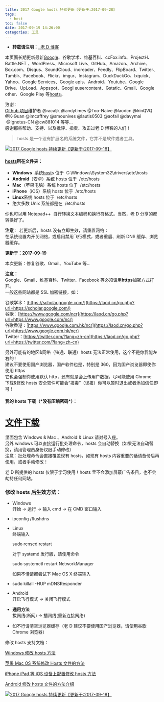 ```yaml
---
title: 2017 Google hosts 持续更新【更新于:2017-09-20】
tags:
  - host
toc: false
date: 2017-09-19 14:26:00
categories: 工具
---
```


- **转载请注明：**[  老 D 博客](https://laod.cn "本文固定链接 https://laod.cn/hosts/android-hosts.html")

本页面长期更新最新[Google](https://laod.cn/tag/google "浏览关于“Google”的文章")、谷歌学术、维基百科、ccFox.info、ProjectH、Battle.NET 、WordPress、Microsoft Live、GitHub、Amazon、Archive、Box.com、Disqus、SoundCloud、inoreader、Feedly、FlipBoard、Twitter、Tumblr、Facebook、Flickr、imgur、Instagram、DuckDuckGo、Ixquick、Yahoo、Google Services、Google apis、Android、Youtube、Google Drive、UpLoad、Appspot、Googl eusercontent、Gstatic、Gmail、Google other、Google Play 等[hosts](https://laod.cn/tag/hosts "浏览关于“hosts”的文章")。

致谢：  
[Github 项目](https://laod.cn/go.php?url=https://github.com/racaljk/hosts)维护者 @racaljk @andytimes @Too-Naive @laodcn @lrinQVQ @K-Guan @imcaffrey @smounives @lautis0503 @aofall @davymai  @Ignotus-CN @cw881014 等等…  
感谢那些帮助、支持、以及批评、指责、攻击过老 D 博客的人们！

> hosts 是一个没有扩展名的系统文件，它并不是软件或者工具。

[![2017 Google hosts 持续更新【更新于:2017-09-18】](http://www.jixiaokang.com/wp-content/uploads/2018/05/hosts-1.png)](http://www.jixiaokang.com/wp-content/uploads/2018/05/hosts-1.png)

#### [hosts](https://laod.cn/tag/hosts "浏览关于“hosts”的文章")所在文件夹：

- **Windows**  系统[host](https://laod.cn/tag/host "浏览关于“host”的文章")s 位于  C:\\Windows\\System32\\drivers\\etc\\hosts
- **Android**（安卓）系统 hosts 位于  /etc/hosts
- **Mac**（苹果电脑）系统 hosts 位于  /etc/hosts
- **iPhone**（iOS）系统 hosts 位于  /etc/hosts
- **Linux**系统 hosts 位于  /etc/hosts
- 绝大多数 Unix 系统都是在  /etc/hosts

你也可以用 Notepad++  自行转换文本编码和换行符格式。当然，老 D 分享的都转换好了。

**注意**： 若更新后，hosts 没有立即生效，请重置网络：  
在系统设置内开关网络，或启用禁用飞行模式，或者重启、刷新 DNS 缓存、浏览器缓存。

**更新于：2017-09-19**

本次更新：修复谷歌、Gmail、YouTube 等...

**注意：**  
Google、Gmail、维基百科、Twitter、Facebook 等必须请用**https**加密方式打开。  
一般这些网站都是 SSL 加密链接，如：

谷歌学术：[https://scholar.google.com/](https://laod.cn/go.php?url=https://scholar.google.com/)  
谷歌：[https://www.google.com/ncr](https://laod.cn/go.php?url=https://www.google.com/ncr)  
谷歌香港：[https://www.google.com.hk/ncr](https://laod.cn/go.php?url=https://www.google.com.hk/ncr)  
Twitter：[https://twitter.com/?lang=zh-cn](https://laod.cn/go.php?url=https://twitter.com/?lang=zh-cn)

另外可能有的地区&网络（铁通、联通）hosts 无法正常使用，这个不是你我能左右的！  
建议不要使用国产浏览器，国产软件也是，特别是 360，因为国产浏览器即使你使用 https  
它也会强制你使用默认 http，还有就是会上传用户数据，尽可能使用 Chrome  
下载&修改 hosts 安全软件可能会“报毒”（误报）你可以暂时退出或者添加信任即可！

#### **我的 hosts 下载（\***没有压缩密码**\*）：**

# [文件下载](https://files.cnblogs.com/files/xkloveme/windows%E7%94%A8%E6%89%B9%E5%A4%84%E7%90%86.zip "下载链接")

里面包含 Windows & Mac 、Android & Linux 请对号入座。  
另外 windows 可以直接运行批处理命令，hosts 会自动替换（如果无法自动替换，请用管理员身份权限手动修改）  
注意：批处理命令会直接覆盖现有 hosts，如现有 hosts 内容重要的话请备份后再使用，或者手动修改！

老 D 所提供的 hosts 仅限于学习使用！hosts 里不会添加屏蔽广告条目，也不会劫持任何网站。

### 修改 hosts 后生效方法：

- Windows  
  开始 -> 运行 -\> 输入 cmd -> 在 CMD 窗口输入
- ipconfig /flushdns

- Linux  
  终端输入

  sudo rcnscd restart

  对于 systemd 发行版，请使用命令

  sudo systemctl restart NetworkManager

  如果不懂请都尝试下 Mac OS X 终端输入

- sudo killall -HUP mDNSResponder

- Android  
  开启飞行模式 -\> 关闭飞行模式
- **通用方法**  
  拔网线(断网) -\> 插网线(重新连接网络)
- 如不行请清空浏览器缓存（老 D 建议不要使用国产浏览器，请使用谷歌 Chrome 浏览器）

修改 hosts 支持文档：

[Windows 修改 hosts 方法](https://laod.cn/hosts/windows7-8-10-mac-iphone-hosts.html)

[苹果 Mac OS 系统修改 Hosts 文件的方法](https://laod.cn/hosts/mac-os-xiugai-hosts.html)

[iPhone iPad 等 iOS 设备上配置修改 hosts 方法](https://laod.cn/hosts/iphone-ipad-ios-hosts.html)

[Android 修改 hosts 文件的方法介绍](https://laod.cn/hosts/android-hosts.html)

[![2017 Google hosts 持续更新【更新于:2017-09-18】](http://www.jixiaokang.com/wp-content/uploads/2018/05/20170111022240.png)](http://www.jixiaokang.com/wp-content/uploads/2018/05/20170111022240.png)
